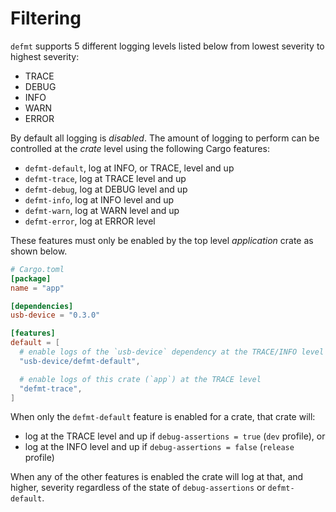 # Filtering

`defmt` supports 5 different logging levels listed below from lowest severity to highest severity:

- TRACE
- DEBUG
- INFO
- WARN
- ERROR

By default all logging is *disabled*.
The amount of logging to perform can be controlled at the *crate* level using the following Cargo features:

- `defmt-default`, log at INFO, or TRACE, level and up
- `defmt-trace`, log at TRACE level and up
- `defmt-debug`, log at DEBUG level and up
- `defmt-info`, log at INFO level and up
- `defmt-warn`, log at WARN level and up
- `defmt-error`, log at ERROR level

These features must only be enabled by the top level *application* crate as shown below.

``` toml
# Cargo.toml
[package]
name = "app"

[dependencies]
usb-device = "0.3.0"

[features]
default = [
  # enable logs of the `usb-device` dependency at the TRACE/INFO level
  "usb-device/defmt-default",

  # enable logs of this crate (`app`) at the TRACE level
  "defmt-trace",
]
```

When only the `defmt-default` feature is enabled for a crate, that crate will:

- log at the TRACE level and up if `debug-assertions = true` (`dev` profile), or
- log at the INFO level and up if `debug-assertions = false` (`release` profile)

When any of the other features is enabled the crate will log at that, and higher, severity regardless of the state of `debug-assertions` or `defmt-default`.
